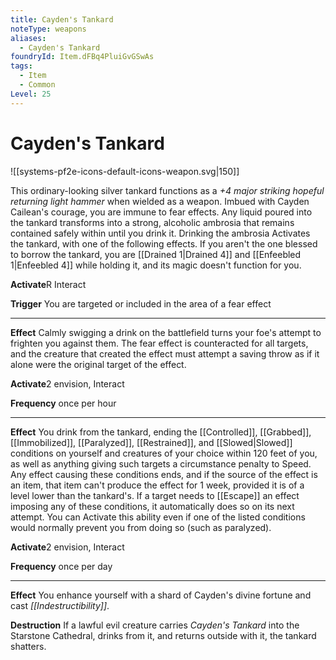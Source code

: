 ```yaml
---
title: Cayden's Tankard
noteType: weapons
aliases:
  - Cayden's Tankard
foundryId: Item.dFBq4PluiGvGSwAs
tags:
  - Item
  - Common
Level: 25
---
```


# Cayden's Tankard
![[systems-pf2e-icons-default-icons-weapon.svg|150]]

This ordinary-looking silver tankard functions as a _+4 major striking hopeful returning light hammer_ when wielded as a weapon. Imbued with Cayden Cailean's courage, you are immune to fear effects. Any liquid poured into the tankard transforms into a strong, alcoholic ambrosia that remains contained safely within until you drink it. Drinking the ambrosia Activates the tankard, with one of the following effects. If you aren't the one blessed to borrow the tankard, you are [[Drained 1|Drained 4]] and [[Enfeebled 1|Enfeebled 4]] while holding it, and its magic doesn't function for you.

**Activate**R Interact

**Trigger** You are targeted or included in the area of a fear effect

* * *

**Effect** Calmly swigging a drink on the battlefield turns your foe's attempt to frighten you against them. The fear effect is counteracted for all targets, and the creature that created the effect must attempt a saving throw as if it alone were the original target of the effect.

**Activate**2 envision, Interact

**Frequency** once per hour

* * *

**Effect** You drink from the tankard, ending the [[Controlled]], [[Grabbed]], [[Immobilized]], [[Paralyzed]], [[Restrained]], and [[Slowed|Slowed]] conditions on yourself and creatures of your choice within 120 feet of you, as well as anything giving such targets a circumstance penalty to Speed. Any effect causing these conditions ends, and if the source of the effect is an item, that item can't produce the effect for 1 week, provided it is of a level lower than the tankard's. If a target needs to [[Escape]] an effect imposing any of these conditions, it automatically does so on its next attempt. You can Activate this ability even if one of the listed conditions would normally prevent you from doing so (such as paralyzed).

**Activate**2 envision, Interact

**Frequency** once per day

* * *

**Effect** You enhance yourself with a shard of Cayden's divine fortune and cast _[[Indestructibility]]_.

**Destruction** If a lawful evil creature carries _Cayden's Tankard_ into the Starstone Cathedral, drinks from it, and returns outside with it, the tankard shatters.
